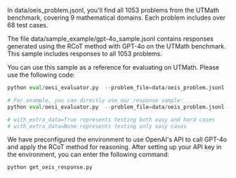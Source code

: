 In data/oeis_problem.jsonl, you'll find all 1053 problems from the UTMath benchmark, covering 9 mathematical domains. Each problem includes over 68 test cases.

The file data/sample_example/gpt-4o_sample.jsonl contains responses generated using the RCoT method with GPT-4o on the UTMath benchmark. This sample includes responses to all 1053 problems.

You can use this sample as a reference for evaluating on UTMath. Please use the following code:
```python
python eval/oesi_evaluator.py  --problem_file=data/oeis_problem.jsonl --sample_file={your_sample_file_path} --with_extra_data=True

# For example, you can directly use our response sample:
python eval/oesi_evaluator.py  --problem_file=data/oeis_problem.jsonl --sample_file=data/sample_example/gpt-4o_sample.jsonl  --with_extra_data=True

# with_extra_data=True represents testing both easy and hard cases
# with_extra_data=None represents testing only easy cases
```

We have preconfigured the environment to use OpenAI's API to call GPT-4o and apply the RCoT method for reasoning. After setting up your API key in the environment, you can enter the following command:
```python
python get_oeis_response.py
```
